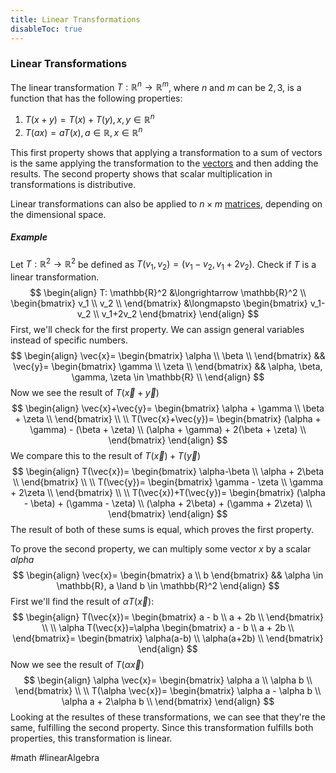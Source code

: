 ```yaml
---
title: Linear Transformations
disableToc: true
---
```


### Linear Transformations
The linear transformation $T: \mathbb{R}^n \to \mathbb{R}^m$, where $n$ and $m$ can be $2,3$, is a function that has the following properties:
1. $T(x+y) = T(x)+T(y), x,y \in \mathbb{R}^n$
2. $T(ax)=aT(x), a \in \mathbb{R}, x \in \mathbb{R}^n$

This first property shows that applying a transformation to a sum of vectors is the same applying the transformation to the [vectors](vector.md) and then adding the results.
The second property shows that scalar multiplication in transformations is distributive.

Linear transformations can also be applied to $n \times m$ [matrices](matrix.md), depending on the dimensional space.

##### Example
Let $T: \mathbb{R}^2 \to \mathbb{R}^2$ be defined as $T(v_1,v_2) = (v_1-v_2, v_1+2v_2)$. Check if $T$ is a linear transformation.
$$
\begin{align}
	T: \mathbb{R}^2 &\longrightarrow \mathbb{R}^2 \\
	\begin{bmatrix}
		v_1 \\
		v_2 \\
	\end{bmatrix} &\longmapsto
	\begin{bmatrix}
		v_1-v_2 \\
		v_1+2v_2
	\end{bmatrix}
\end{align}
$$
First, we'll check for the first property. We can assign general variables instead of specific numbers.
$$
\begin{align}
	\vec{x}=
	\begin{bmatrix}
		\alpha \\
		\beta \\
	\end{bmatrix} &&
	\vec{y}=
	\begin{bmatrix}
		\gamma \\
		\zeta \\
	\end{bmatrix} &&
	\alpha, \beta, \gamma, \zeta \in \mathbb{R} \\
\end{align}
$$
Now we see the result of $T(\vec{x}+\vec{y})$
$$
\begin{align}
	\vec{x}+\vec{y}=
	\begin{bmatrix}
		\alpha + \gamma \\
		\beta + \zeta \\
	\end{bmatrix} \\ \\
	T(\vec{x}+\vec{y})=
	\begin{bmatrix}
		(\alpha + \gamma) - (\beta + \zeta) \\
		(\alpha + \gamma) + 2(\beta + \zeta) \\
\end{bmatrix}
\end{align}
$$
We compare this to the result of $T(\vec{x}) + T(\vec{y})$
$$
\begin{align}
	T(\vec{x})=
	\begin{bmatrix}
		\alpha-\beta \\
		\alpha + 2\beta \\
	\end{bmatrix} \\ \\
	T(\vec{y})=
	\begin{bmatrix}
		\gamma - \zeta \\
		\gamma + 2\zeta \\
	\end{bmatrix} \\ \\
	T(\vec{x})+T(\vec{y})=
	\begin{bmatrix}
		(\alpha - \beta) + (\gamma - \zeta) \\
		(\alpha + 2\beta) + (\gamma + 2\zeta) \\
	\end{bmatrix}
\end{align}
$$
The result of both of these sums is equal, which proves the first property.

To prove the second property, we can multiply some vector $x$ by a scalar $alpha$
$$
\begin{align}
	\vec{x}=
	\begin{bmatrix}
		a \\
		b
	\end{bmatrix} &&
	\alpha \in \mathbb{R}, a \land b \in \mathbb{R}^2
\end{align}
$$
First we'll find the result of $\alpha T(\vec{x})$:
$$
\begin{align}
	T(\vec{x})=
	\begin{bmatrix}
		a - b \\
		a + 2b \\
	\end{bmatrix} \\ \\
	\alpha T(\vec{x})=\alpha
	\begin{bmatrix}
		a - b \\
		a + 2b \\
	\end{bmatrix}=
	\begin{bmatrix}
		\alpha(a-b) \\
		\alpha(a+2b) \\
	\end{bmatrix}
\end{align}
$$
Now we see the result of $T(\alpha \vec{x})$
$$
\begin{align}
	\alpha \vec{x}=
	\begin{bmatrix}
		\alpha a \\
		\alpha b \\
	\end{bmatrix} \\ \\
	T(\alpha \vec{x})=
	\begin{bmatrix}
		\alpha a - \alpha b \\
		\alpha a + 2\alpha b \\
	\end{bmatrix}
\end{align}
$$
Looking at the resultes of these transformations, we can see that they're the same, fulfilling the second property. Since this transformation fulfills both properties, this transformation is linear.

#math #linearAlgebra 

